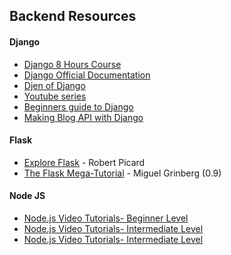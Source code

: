 ## Backend Resources

#### Django

* [Django 8 Hours Course](https://www.youtube.com/watch?v=JT80XhYJdBw)
* [Django Official Documentation](https://docs.djangoproject.com/en/3.0/)
* [Djen of Django](http://agiliq.com/books/djenofdjango/)
* [Youtube series](https://www.youtube.com/playlist?list=PLQVvvaa0QuDe9nqlirjacLkBYdgc2inh3)
* [Beginners guide to Django](https://simpleisbetterthancomplex.com/series/2017/09/04/a-complete-beginners-guide-to-django-part-1.html)
* [Making Blog API with Django](https://www.youtube.com/playlist?list=PLEsfXFp6DpzTOcOVdZF-th7BS_GYGguAS)



#### Flask

* [Explore Flask](https://exploreflask.com) - Robert Picard
* [The Flask Mega-Tutorial](http://blog.miguelgrinberg.com/post/the-flask-mega-tutorial-part-i-hello-world) - Miguel Grinberg (0.9)


#### Node JS
* [Node.js Video Tutorials- Beginner Level](https://www.youtube.com/watch?v=w-7RQ46RgxU&list=PL4cUxeGkcC9gcy9lrvMJ75z9maRw4byYp "Net Ninja")
* [Node.js Video Tutorials- Intermediate Level](http://nodetuts.com/index.html)
* [Node.js Video Tutorials- Intermediate Level](http://nodetuts.com/index.html "Nodetuts.com")

